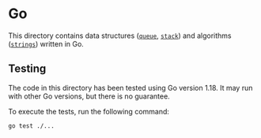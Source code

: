 # Go

This directory contains data structures ([`queue`](queue), [`stack`](stack)) and algorithms ([`strings`](strings)) written in Go.

## Testing

The code in this directory has been tested using Go version 1.18. It may run with other Go versions, but there is no guarantee.

To execute the tests, run the following command:

```console
go test ./...
```
